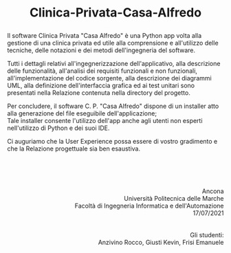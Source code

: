 # <p align="center">Clinica-Privata-Casa-Alfredo</p>
Il software Clinica Privata "Casa Alfredo" è una Python app volta alla gestione di una clinica privata ed utile alla comprensione e all'utilizzo delle tecniche, delle notazioni e dei metodi dell'ingegneria del software.

Tutti i dettagli relativi all'ingegnerizzazione dell'applicativo, alla descrizione delle funzionalità, all'analisi dei requisiti funzionali e non funzionali, all'implementazione del codice sorgente, alla descrizione dei diagrammi UML, alla definizione dell'interfaccia grafica ed ai test unitari sono presentati nella Relazione contenuta nella directory del progetto.

Per concludere, il software C. P. "Casa Alfredo" dispone di un installer atto alla generazione del file eseguibile dell'applicazione;</br>
Tale installer consente l'utilizzo dell'app anche agli utenti non esperti nell'utilizzo di Python e dei suoi IDE.

Ci auguriamo che la User Experience possa essere di vostro gradimento e che la Relazione progettuale sia ben esaustiva. 

<p align="right">
</br>
</br>
</br>
</br>
Ancona</br>
Università Politecnica delle Marche</br>
Facoltà di Ingegneria Informatica e dell'Automazione</br>
17/07/2021</br>
</br>
</br>
Gli studenti:</br>
Anzivino Rocco, Giusti Kevin, Frisi Emanuele
</p>
